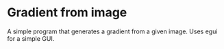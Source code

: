# Gradient from image
A simple program that generates a gradient from a given image. Uses egui for a simple GUI.